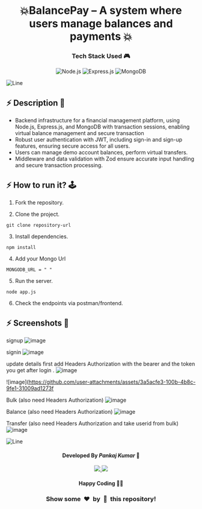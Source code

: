 
<h1 align='center'><b>💥BalancePay – A system where users manage balances and payments 💥</b></h1>

<!-- -------------------------------------------------------------------------------------------------------------- -->

<h3 align='center'>Tech Stack Used 🎮</h3>
<!-- enlist all the technologies used to create this project from them (Remove comment using 'ctrl+z' or 'command+z') -->

<div align='center'>
  <img src="https://img.shields.io/badge/node.js-6DA55F?style=for-the-badge&logo=node.js&logoColor=white" alt="Node.js"/>
  <img src="https://img.shields.io/badge/express.js-%23404d59.svg?style=for-the-badge&logo=express&logoColor=%2361DAFB" alt="Express.js"/>
  <img src="https://img.shields.io/badge/MongoDB-%234ea94b.svg?style=for-the-badge&logo=mongodb&logoColor=white" alt="MongoDB"/>
</div>


![Line](https://github.com/Avdhesh-Varshney/WebMasterLog/assets/114330097/4b78510f-a941-45f8-a9d5-80ed0705e847)

<!-- -------------------------------------------------------------------------------------------------------------- -->

## :zap: Description 📃

- Backend infrastructure for a financial management platform, using Node.js, Express.js, and MongoDB with transaction sessions, enabling virtual balance management and secure transaction
- Robust user authentication with JWT, including sign-in and sign-up features, ensuring secure access for all users.
- Users can manage demo account balances, perform virtual transfers.
- Middleware and data validation with Zod ensure accurate input handling and secure transaction processing.
  


<!-- -------------------------------------------------------------------------------------------------------------- -->

## :zap: How to run it? 🕹️

1. Fork the repository.

2. Clone the project.

```
git clone repository-url
```

3. Install dependencies.

```
npm install
```

4. Add your Mongo  Url 

```
MONGODB_URL = " " 
```

5. Run the server.

```
node app.js
```

6. Check the endpoints via postman/frontend.



<!-- -------------------------------------------------------------------------------------------------------------- -->

## :zap: Screenshots 📸

signup
![image](https://github.com/user-attachments/assets/99978920-d442-40d4-a328-b6b0152c748b)

signin
![image](https://github.com/user-attachments/assets/4d02a4ee-57e8-4adb-9a2a-2861e8cab31a)

update details 
first add Headers Authorization with the bearer and the token you get after login .
![image](https://github.com/user-attachments/assets/d621f672-034e-457f-b39e-26b029105cc9)

![image](https://github.com/user-attachments/assets/3a5acfe3-100b-4b8c-9fe1-31009ad1273f

Bulk  (also need Headers Authorization)
![image](https://github.com/user-attachments/assets/bae9ce44-3806-4a4b-9e83-3d3270ef8e19)

Balance  (also need Headers Authorization)
![image](https://github.com/user-attachments/assets/29e05f4b-4ade-4fb3-ba98-66dc8a2cffd7)

Transfer (also need Headers Authorization and take userid from bulk)
![image](https://github.com/user-attachments/assets/c018c5bf-8307-4216-af7b-fe1c9d38a409)





![Line](https://github.com/Avdhesh-Varshney/WebMasterLog/assets/114330097/4b78510f-a941-45f8-a9d5-80ed0705e847)

<!-- -------------------------------------------------------------------------------------------------------------- -->

<h4 align='center'>Developed By <b><i>Pankaj Kumar</i></b> 👩</h4>
<p align='center'>
  <a href='https://www.linkedin.com/in/pankajkumardev0'>
    <img src='https://img.shields.io/badge/linkedin-%230077B5.svg?style=for-the-badge&logo=linkedin&logoColor=white' />
  </a>
  <a href='https://github.com/PankajKumardev'>
    <img src='https://img.shields.io/badge/github-%23121011.svg?style=for-the-badge&logo=github&logoColor=white' />
  </a>
</p>

<h4 align='center'>Happy Coding 🧑‍💻</h4>

<h3 align="center">Show some &nbsp;❤️&nbsp; by &nbsp;🌟&nbsp; this repository!</h3>
